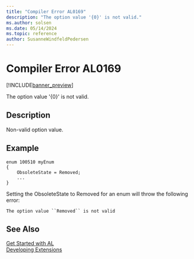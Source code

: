 ```yaml
---
title: "Compiler Error AL0169"
description: "The option value '{0}' is not valid."
ms.author: solsen
ms.date: 05/14/2024
ms.topic: reference
author: SusanneWindfeldPedersen
---
```

[//]: # (START>DO_NOT_EDIT)
[//]: # (IMPORTANT:Do not edit any of the content between here and the END>DO_NOT_EDIT.)
[//]: # (Any modifications should be made in the .xml files in the ModernDev repo.)
# Compiler Error AL0169

[!INCLUDE[banner_preview](../includes/banner_preview.md)]

The option value '{0}' is not valid.


## Description
Non-valid option value.  

[//]: # (IMPORTANT: END>DO_NOT_EDIT)

## Example

```al
enum 100510 myEnum
{
    ObsoleteState = Removed;
    ...
}
```
Setting the ObsoleteState to Removed for an enum will throw the following error:

`The option value ``Removed`` is not valid`

## See Also  
[Get Started with AL](../devenv-get-started.md)  
[Developing Extensions](../devenv-dev-overview.md)  